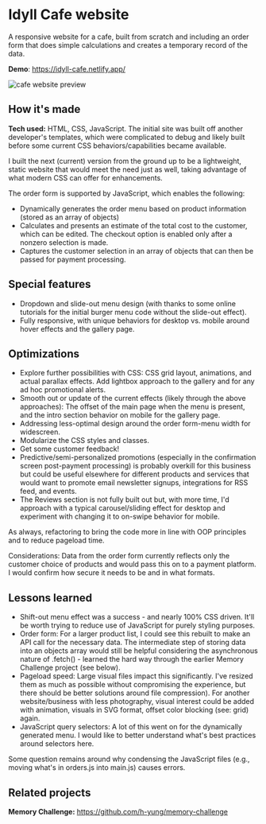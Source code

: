 # Idyll Cafe website
A responsive website for a cafe, built from scratch and including an order form that does simple calculations and creates a temporary record of the data.

**Demo**: https://idyll-cafe.netlify.app/

![cafe website preview](https://i.postimg.cc/qv0Hs9xx/idyll-cafe-red-C.gif)

## How it's made
**Tech used:** HTML, CSS, JavaScript.
The initial site was built off another developer's templates, which were complicated to debug and likely built before some current CSS behaviors/capabilities became available.

I built the next (current) version from the ground up to be a lightweight, static website that would meet the need just as well, taking advantage of what modern CSS can offer for enhancements.

The order form is supported by JavaScript, which enables the following:
* Dynamically generates the order menu based on product information (stored as an array of objects)
* Calculates and presents an estimate of the total cost to the customer, which can be edited. The checkout option is enabled only after a nonzero selection is made.
* Captures the customer selection in an array of objects that can then be passed for payment processing.

## Special features
* Dropdown and slide-out menu design (with thanks to some online tutorials for the initial burger menu code without the slide-out effect).
* Fully responsive, with unique behaviors for desktop vs. mobile around hover effects and the gallery page.

## Optimizations
* Explore further possibilities with CSS: CSS grid layout, animations, and actual parallax effects. Add lightbox approach to the gallery and for any ad hoc promotional alerts.
* Smooth out or update of the current effects (likely through the above approaches): The offset of the main page when the menu is present, and the intro section behavior on mobile for the gallery page.
* Addressing less-optimal design around the order form-menu width for widescreen.
* Modularize the CSS styles and classes.
* Get some customer feedback!
* Predictive/semi-personalized promotions (especially in the confirmation screen post-payment processing) is probably overkill for this business but could be useful elsewhere for different products and services that would want to promote email newsletter signups, integrations for RSS feed, and events.
* The Reviews section is not fully built out but, with more time, I'd approach with a typical carousel/sliding effect for desktop and experiment with changing it to on-swipe behavior for mobile.

As always, refactoring to bring the code more in line with OOP principles and to reduce pageload time. 

Considerations: Data from the order form currently reflects only the customer choice of products and would pass this on to a payment platform. I would confirm how secure it needs to be and in what formats.

## Lessons learned
* Shift-out menu effect was a success - and nearly 100% CSS driven. It'll be worth trying to reduce use of JavaScript for purely styling purposes.
* Order form: For a larger product list, I could see this rebuilt to make an API call for the necessary data. The intermediate step of storing data into an objects array would still be helpful considering the asynchronous nature of .fetch() - learned the hard way through the earlier Memory Challenge project (see below).
* Pageload speed: Large visual files impact this significantly. I've resized them as much as possible without compromising the experience, but there should be better solutions around file compression). For another website/business with less photography, visual interest could be added with animation, visuals in SVG format, offset color blocking (see: grid) again.
* JavaScript query selectors: A lot of this went on for the dynamically generated menu. I would like to better understand what's best practices around selectors here.

Some question remains around why condensing the JavaScript files (e.g., moving what's in orders.js into main.js) causes errors.

## Related projects
**Memory Challenge:** https://github.com/h-yung/memory-challenge
